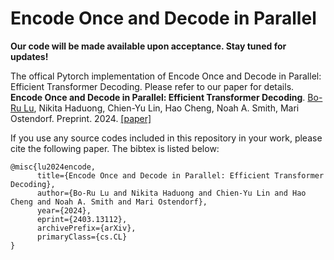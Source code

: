 # Encode Once and Decode in Parallel

**Our code will be made available upon acceptance. Stay tuned for updates!**

The offical Pytorch implementation of Encode Once and Decode in Parallel: Efficient Transformer Decoding. Please refer to our paper for details.
**Encode Once and Decode in Parallel: Efficient Transformer Decoding**. [Bo-Ru Lu](https://nlp.borulu.com/), Nikita Haduong, Chien-Yu Lin, Hao Cheng, Noah A. Smith, Mari Ostendorf. Preprint. 2024.
[[paper]](https://arxiv.org/abs/2403.13112)

If you use any source codes included in this repository in your work, please cite the following paper. The bibtex is listed below:

```text
@misc{lu2024encode,
      title={Encode Once and Decode in Parallel: Efficient Transformer Decoding}, 
      author={Bo-Ru Lu and Nikita Haduong and Chien-Yu Lin and Hao Cheng and Noah A. Smith and Mari Ostendorf},
      year={2024},
      eprint={2403.13112},
      archivePrefix={arXiv},
      primaryClass={cs.CL}
}
```

